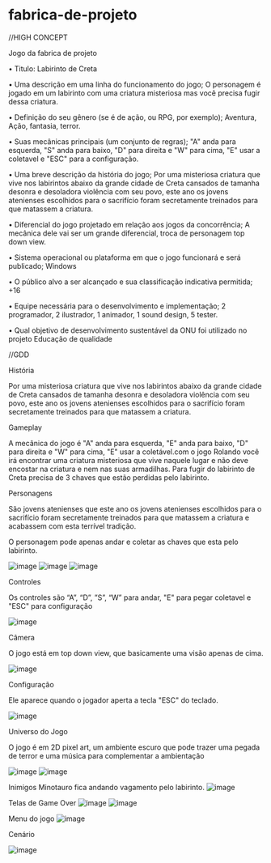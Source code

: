 # fabrica-de-projeto

//HIGH CONCEPT

 Jogo da fabrica de projeto
 
 • Titulo:
  Labirinto de Creta
  
• Uma descrição em uma linha do funcionamento do jogo;
 O personagem é jogado em um labirinto com uma criatura misteriosa mas você precisa fugir dessa criatura.

• Definição do seu gênero (se é de ação, ou RPG, por exemplo);
 Aventura, Ação, fantasia, terror. 

• Suas mecânicas principais (um conjunto de regras);
 "A" anda para esquerda, "S" anda para baixo, "D" para direita e "W" para cima,
 "E" usar a coletavel e "ESC" para a configuração.

• Uma breve descrição da história do jogo;
  Por uma misteriosa criatura que vive nos labirintos abaixo da grande cidade de Creta cansados de tamanha desonra e desoladora violência com seu povo, este ano os jovens atenienses escolhidos para o sacrifício foram secretamente treinados para que matassem a criatura.

• Diferencial do jogo projetado em relação aos jogos da concorrência;
 A mecânica dele vai ser um grande diferencial, troca de personagem top down view.

• Sistema operacional ou plataforma em que o jogo funcionará e será publicado;
 Windows

• O público alvo a ser alcançado e sua classificação indicativa permitida;
  +16

• Equipe necessária para o desenvolvimento e implementação;
 2 programador, 2 ilustrador, 1 animador, 1 sound design, 5 tester.
  
• Qual objetivo de desenvolvimento sustentável da ONU foi utilizado no projeto
 Educação de qualidade
 
 //GDD
 
 
História 

Por uma misteriosa criatura que vive nos labirintos abaixo da grande cidade de Creta cansados de tamanha desonra e desoladora violência com seu povo, este ano os jovens atenienses escolhidos para o sacrifício foram secretamente treinados para que matassem a criatura.


Gameplay 

A mecânica do jogo é "A" anda para esquerda, "E" anda para baixo, "D" para direita e "W" para cima, "E" usar a coletável.com o jogo Rolando você irá encontrar uma criatura misteriosa que vive naquele lugar e não deve encostar na criatura e nem nas suas armadilhas. Para fugir do labirinto de Creta precisa de 3 chaves que estão perdidas pelo labirinto. 


Personagens 

São jovens atenienses que este ano os jovens atenienses escolhidos para o sacrifício foram secretamente treinados para que matassem a criatura e acabassem com esta terrível tradição. 

O personagem pode apenas andar e coletar as chaves que esta pelo labirinto. 

![image](https://user-images.githubusercontent.com/89167895/141511362-f4caf98c-40f5-490b-9bfa-bf5497f47a84.png)
![image](https://user-images.githubusercontent.com/89167895/141511395-d4089986-0c6f-4125-ae1d-cc6a326102af.png)
![image](https://user-images.githubusercontent.com/83432289/144478987-7eb06591-fff9-4c38-8a12-8a0670b235da.png)


Controles 

Os controles são “A”, “D”, ”S”, “W” para  andar, "E" para pegar coletavel e  "ESC" para configuração

![image](https://user-images.githubusercontent.com/89167895/141509819-e412c609-2552-425e-a5d8-d9642c0e1448.png)


Câmera 

O jogo está em top down view, que basicamente uma visão apenas de cima. 

 ![image](https://user-images.githubusercontent.com/89167895/141510356-15df6896-45d5-4434-a049-16152181be56.png)
 
 Configuração

Ele aparece quando o jogador aperta a tecla "ESC" do teclado.

![image](https://user-images.githubusercontent.com/83432289/144480594-65cf6e00-1c65-4ef6-b42b-7607d68cb2c2.png)


Universo do Jogo 
 
O jogo é em 2D pixel art, um ambiente escuro que pode trazer uma pegada de terror e uma música para complementar a ambientação 

![image](https://user-images.githubusercontent.com/83432289/144479164-b42d05e9-47fa-48f7-8b8a-b0b05b13d678.png)
![image](https://user-images.githubusercontent.com/83432289/144479204-55a20db8-2467-44c5-ad94-832918b100ba.png)
 
Inimigos 
Minotauro fica andando vagamento  pelo labirinto.
![image](https://user-images.githubusercontent.com/83432289/144479451-0c196fce-8e91-42a0-b3a2-267851d40a18.png)

Telas de Game Over
![image](https://user-images.githubusercontent.com/83432289/144479741-4a98b5f0-bc7a-4417-977d-d86200e2f96c.png)
![image](https://user-images.githubusercontent.com/83432289/144479837-816fd6c8-f426-4b6e-b73a-554c7c9f239e.png)

Menu do jogo
![image](https://user-images.githubusercontent.com/83432289/144479906-df474276-bd59-419f-9a10-cd7d515192ea.png)

Cenário
 
 ![image](https://user-images.githubusercontent.com/83432289/144480760-e4194595-3470-42d2-98f4-12781f8e31cd.png)




